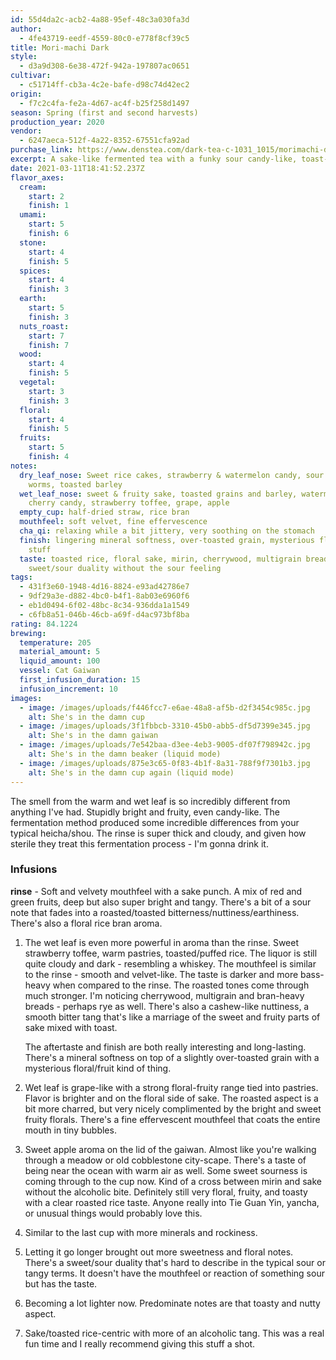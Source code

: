 ```yaml
---
id: 55d4da2c-acb2-4a88-95ef-48c3a030fa3d
author:
  - 4fe43719-eedf-4559-80c0-e778f8cf39c5
title: Mori-machi Dark
style:
  - d3a9d308-6e38-472f-942a-197807ac0651
cultivar:
  - c51714ff-cb3a-4c2e-bafe-d98c74d42ec2
origin:
  - f7c2c4fa-fe2a-4d67-ac4f-b25f258d1497
season: Spring (first and second harvests)
production_year: 2020
vendor:
  - 6247aeca-512f-4a22-8352-67551cfa92ad
purchase_link: https://www.denstea.com/dark-tea-c-1031_1015/morimachi-dark-tea-p-2041.html
excerpt: A sake-like fermented tea with a funky sour candy-like, toast-like range
date: 2021-03-11T18:41:52.237Z
flavor_axes:
  cream:
    start: 2
    finish: 1
  umami:
    start: 5
    finish: 6
  stone:
    start: 4
    finish: 5
  spices:
    start: 4
    finish: 3
  earth:
    start: 5
    finish: 3
  nuts_roast:
    start: 7
    finish: 7
  wood:
    start: 4
    finish: 5
  vegetal:
    start: 3
    finish: 3
  floral:
    start: 4
    finish: 5
  fruits:
    start: 5
    finish: 4
notes:
  dry_leaf_nose: Sweet rice cakes, strawberry & watermelon candy, sour gummy
    worms, toasted barley
  wet_leaf_nose: sweet & fruity sake, toasted grains and barley, watermelon rind,
    cherry candy, strawberry toffee, grape, apple
  empty_cup: half-dried straw, rice bran
  mouthfeel: soft velvet, fine effervescence
  cha_qi: relaxing while a bit jittery, very soothing on the stomach
  finish: lingering mineral softness, over-toasted grain, mysterious floral/fruity
    stuff
  taste: toasted rice, floral sake, mirin, cherrywood, multigrain breads, cashews,
    sweet/sour duality without the sour feeling
tags:
  - 431f3e60-1948-4d16-8824-e93ad42786e7
  - 9df29a3e-d882-4bc0-b4f1-8ab03e6960f6
  - eb1d0494-6f02-48bc-8c34-936dda1a1549
  - c6fb8a51-046b-46cb-a69f-d4ac973bf8ba
rating: 84.1224
brewing:
  temperature: 205
  material_amount: 5
  liquid_amount: 100
  vessel: Cat Gaiwan
  first_infusion_duration: 15
  infusion_increment: 10
images:
  - image: /images/uploads/f446fcc7-e6ae-48a8-af5b-d2f3454c985c.jpg
    alt: She's in the damn cup
  - image: /images/uploads/3f1fbbcb-3310-45b0-abb5-df5d7399e345.jpg
    alt: She's in the damn gaiwan
  - image: /images/uploads/7e542baa-d3ee-4eb3-9005-df07f798942c.jpg
    alt: She's in the damn beaker (liquid mode)
  - image: /images/uploads/875e3c65-0f83-4b1f-8a31-788f9f7301b3.jpg
    alt: She's in the damn cup again (liquid mode)
---
```

The smell from the warm and wet leaf is so incredibly different from anything I've had. Stupidly bright and fruity, even candy-like. The fermentation method produced some incredible differences from your typical heicha/shou. The rinse is super thick and cloudy, and given how sterile they treat this fermentation process - I'm gonna drink it.

### Infusions

**rinse** - Soft and velvety mouthfeel with a sake punch. A mix of red and green fruits, deep but also super bright and tangy. There's a bit of a sour note that fades into a roasted/toasted bitterness/nuttiness/earthiness. There's also a floral rice bran aroma.

1. The wet leaf is even more powerful in aroma than the rinse. Sweet strawberry toffee, warm pastries, toasted/puffed rice. The liquor is still quite cloudy and dark - resembling a whiskey. The mouthfeel is similar to the rinse - smooth and velvet-like. The taste is darker and more bass-heavy when compared to the rinse. The roasted tones come through much stronger. I'm noticing cherrywood, multigrain and bran-heavy breads - perhaps rye as well. There's also a cashew-like nuttiness, a smooth bitter tang that's like a marriage of the sweet and fruity parts of sake mixed with toast. 

   The aftertaste and finish are both really interesting and long-lasting. There's a mineral softness on top of a slightly over-toasted grain with a mysterious floral/fruit kind of thing.
2. Wet leaf is grape-like with a strong floral-fruity range tied into pastries. Flavor is brighter and on the floral side of sake. The roasted aspect is a bit more charred, but very nicely complimented by the bright and sweet fruity florals. There's a fine effervescent mouthfeel that coats the entire mouth in tiny bubbles.
3. Sweet apple aroma on the lid of the gaiwan. Almost like you're walking through a meadow or old cobblestone city-scape. There's a taste of being near the ocean with warm air as well. Some sweet sourness is coming through to the cup now. Kind of a cross between mirin and sake without the alcoholic bite. Definitely still very floral, fruity, and toasty with a clear roasted rice taste. Anyone really into Tie Guan Yin, yancha, or unusual things would probably love this.
4. Similar to the last cup with more minerals and rockiness.
5. Letting it go longer brought out more sweetness and floral notes. There's a sweet/sour duality that's hard to describe in the typical sour or tangy terms. It doesn't have the mouthfeel or reaction of something sour but has the taste.
6. Becoming a lot lighter now. Predominate notes are that toasty and nutty aspect.
7. Sake/toasted rice-centric with more of an alcoholic tang. This was a real fun time and I really recommend giving this stuff a shot.